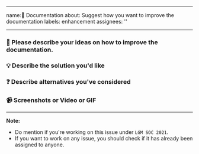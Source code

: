
---
name:📃 Documentation
about: Suggest how you want to improve the documentation
labels: enhancement
assignees: ''

---

### 🐣 Please describe your ideas on how to improve the documentation.

<!-- A clear and concise description of what your idea is-->


### 💡 Describe the solution you'd like

<!-- A clear and concise description of what you want to happen. -->


### ❓ Describe alternatives you've considered

<!-- A clear and concise description of any alternative solutions or features you've considered. -->


### 📹 Screenshots or Video or GIF

<!-- Attach screenshots or video of GIF if applicable -->


---

**Note:**
* Do mention if you're working on this issue under ` LGM SOC 2021 `.
* If you want to work on any issue, you should check if it has already been assigned to anyone.
